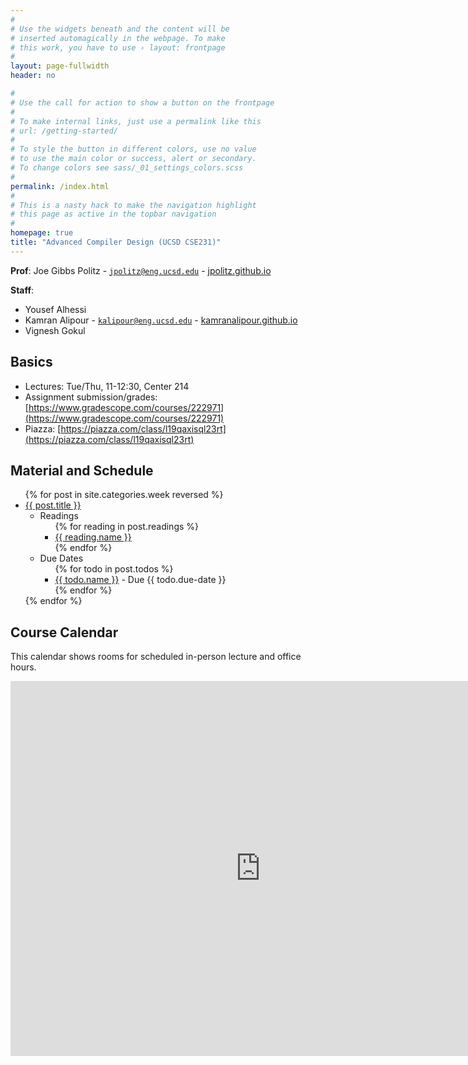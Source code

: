 ```yaml
---
#
# Use the widgets beneath and the content will be
# inserted automagically in the webpage. To make
# this work, you have to use › layout: frontpage
#
layout: page-fullwidth
header: no

#
# Use the call for action to show a button on the frontpage
#
# To make internal links, just use a permalink like this
# url: /getting-started/
#
# To style the button in different colors, use no value
# to use the main color or success, alert or secondary.
# To change colors see sass/_01_settings_colors.scss
#
permalink: /index.html
#
# This is a nasty hack to make the navigation highlight
# this page as active in the topbar navigation
#
homepage: true
title: "Advanced Compiler Design (UCSD CSE231)"
---
```


**Prof**: Joe Gibbs Politz - <code>jpolitz@eng.ucsd.edu</code> -  [jpolitz.github.io](https://jpolitz.github.io)

**Staff**:

- Yousef Alhessi
- Kamran Alipour - <code>kalipour@eng.ucsd.edu</code> -  [kamranalipour.github.io](https://kamranalipour.github.io/)
- Vignesh Gokul

## Basics

- Lectures: Tue/Thu, 11-12:30, Center 214
- Assignment submission/grades: [https://www.gradescope.com/courses/222971](https://www.gradescope.com/courses/222971)
- Piazza: [https://piazza.com/class/l19qaxisql23rt](https://piazza.com/class/l19qaxisql23rt)

## Material and Schedule

<ul class="material">
    {% for post in site.categories.week reversed %}
    <li class="{% if post.current %}current{% else %}gray{% endif %}">
    <a href="{{ site.url }}{{ site.baseurl }}{{ post.url }}">{{ post.title }}</a>
    <ul>
    <li>Readings
    <ul>
      {% for reading in post.readings %}
      <li><a href="{{ reading.url }}">{{ reading.name }}</a></li>
      {% endfor %}
    </ul>
    </li>
    <li>Due Dates
    <ul>
      {% for todo in post.todos %}
      <li><a href="{{ todo.url }}">{{ todo.name }}</a> - Due {{ todo.due-date }}</li>
      {% endfor %}
    </ul>
    </li>
    </ul>
    </li>
    {% endfor %}
</ul>

## Course Calendar

This calendar shows rooms for scheduled in-person lecture and office hours.

<iframe src="https://calendar.google.com/calendar/embed?src=c_7e2gtpsag8juqtr68d7khv0940%40group.calendar.google.com&ctz=America%2FLos_Angeles" style="border: 0" width="800" height="600" frameborder="0" scrolling="no"></iframe>
